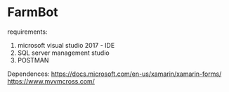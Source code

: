 # FarmBot
requirements:
  1) microsoft visual studio 2017 - IDE
  2) SQL server management studio 
  3) POSTMAN
  
  Dependences:
  https://docs.microsoft.com/en-us/xamarin/xamarin-forms/ 
  https://www.mvvmcross.com/
  
  
